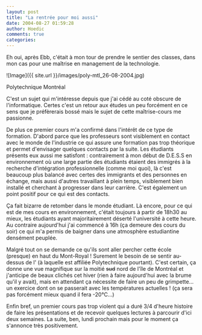 ```yaml
---
layout: post
title: "La rentrée pour moi aussi"
date: 2004-08-27 01:59:28
author: Hoedic
comments: true
categories: 
---
```



Eh oui, après Ebb, c'était à mon tour de prendre le sentier des classes,  dans mon cas pour une maîtrise en management de la technologie.

![Image]({{ site.url }}/images/poly-mtl_26-08-2004.jpg)
<div class="photoattrib">Polytechnique Montréal</div>



C'est un sujet qui m'intéresse depuis que j'ai cédé au coté obscure de l'informatique. Certes c'est un retour aux études un peu forcément en ce sens que je préfèrerais bossé mais le sujet de cette maîtrise-cours me passionne.

De plus ce premier cours m'a confirmé dans l'intérêt de ce type de formation. D'abord parce que les professeurs sont visiblement en contact avec le monde de l'industrie ce qui assure une formation pas trop théorique et permet d'envisager quelques contacts par la suite. Les étudiants présents eux aussi me satisfont : contrairement à mon début de D.E.S.S en environnement où une large partie des étudiants étaient des immigrés à la recherche d'intégration professionnelle (comme moi quoi), là c'est beaucoup plus balancé avec certes des immigrants et des personnes en échange, mais aussi d'autres travaillant à plein temps, visiblement bien installé et cherchant à progresser dans leur carrière. C'est également un point positif pour ce qui est des contacts.

Ça fait bizarre de retomber dans le monde étudiant. Là encore, pour ce qui est de mes cours en environnement, c'était toujours à partir de 18h30 au mieux, les étudiants ayant majoritairement déserté l'université à cette heure. Au contraire aujourd'hui j'ai commencé à 16h (ça demeure des cours du soir) ce qui m'a permis de baigner dans une atmosphère estudiantine densément peuplée.

Malgré tout on se demande ce qu'ils sont aller percher cette école (presque) en haut du Mont-Royal ! Surement le besoin de se sentir au-dessus de l' (à laquelle est affiliée Polytechnique pourtant). C'est certain, ça donne une vue magnifique sur la moitié <strike>sud</strike> nord de l'île de Montréal et j'anticipe de beaux clichés cet hiver (rien à faire aujourd'hui avec la brume qu'il y avait), mais en attendant ça nécessite de faire un peu de grimpette... un exercice dont on se passerait avec les températures actuelles ! (ça sera pas forcément mieux quand il fera -20°C...)

Enfin bref, un premier cours pas trop violent qui a duré 3/4 d'heure histoire de faire les présentations et de recevoir quelques lectures à parcourir d'ici deux semaines. La suite, ben, lundi prochain mais pour le moment ça s'annonce très positivement.